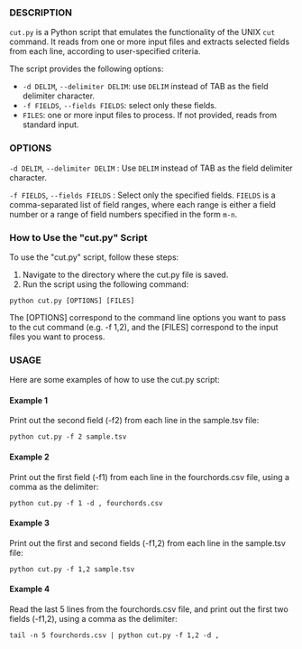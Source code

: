 ### DESCRIPTION

`cut.py` is a Python script that emulates the functionality of the UNIX `cut` command. It reads from one or more input files and extracts selected fields from each line, according to user-specified criteria.

The script provides the following options:

- `-d DELIM`, `--delimiter DELIM`: use `DELIM` instead of TAB as the field delimiter character.
- `-f FIELDS`, `--fields FIELDS`: select only these fields.
- `FILES`: one or more input files to process. If not provided, reads from standard input.

### OPTIONS

`-d DELIM`, `--delimiter DELIM` : Use `DELIM` instead of TAB as the field delimiter character.

`-f FIELDS`, `--fields FIELDS` : Select only the specified fields. `FIELDS` is a comma-separated list of field ranges, where each range is either a field number or a range of field numbers specified in the form `m-n`.

### How to Use the "cut.py" Script

To use the "cut.py" script, follow these steps:

1. Navigate to the directory where the cut.py file is saved.
2. Run the script using the following command:

`python cut.py [OPTIONS] [FILES]`

The [OPTIONS] correspond to the command line options you want to pass to the cut command (e.g. -f 1,2), and the [FILES] correspond to the input files you want to process.

### USAGE

Here are some examples of how to use the cut.py script:

#### Example 1

Print out the second field (-f2) from each line in the sample.tsv file:

`python cut.py -f 2 sample.tsv`

#### Example 2

Print out the first field (-f1) from each line in the fourchords.csv file, using a comma as the delimiter:

`python cut.py -f 1 -d , fourchords.csv`

#### Example 3

Print out the first and second fields (-f1,2) from each line in the sample.tsv file:

`python cut.py -f 1,2 sample.tsv`

#### Example 4

Read the last 5 lines from the fourchords.csv file, and print out the first two fields (-f1,2), using a comma as the delimiter:

`tail -n 5 fourchords.csv | python cut.py -f 1,2 -d ,`
